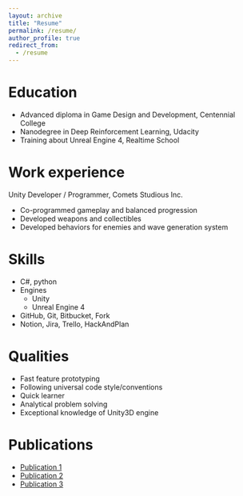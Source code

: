 ```yaml
---
layout: archive
title: "Resume"
permalink: /resume/
author_profile: true
redirect_from:
  - /resume
---
```


Education
======
* Advanced diploma in Game Design and Development, Centennial College
* Nanodegree in Deep Reinforcement Learning, Udacity
* Training about Unreal Engine 4, Realtime School

Work experience
======
Unity Developer / Programmer, Comets Studious Inc.
  * Co-programmed gameplay and balanced progression
  * Developed weapons and collectibles
  * Developed behaviors for enemies and wave generation system
  
Skills
======
* C#, python
* Engines
  * Unity 
  * Unreal Engine 4
* GitHub, Git, Bitbucket, Fork
* Notion, Jira, Trello, HackAndPlan

Qualities
======
* Fast feature prototyping
* Following universal code
style/conventions
* Quick learner
* Analytical problem solving
* Exceptional knowledge of
Unity3D engine

Publications
======
* [Publication 1](https://github.com/academicpages/academicpages.github.io/commits/master)
* [Publication 2](https://github.com/academicpages/academicpages.github.io/commits/master)
* [Publication 3](https://github.com/academicpages/academicpages.github.io/commits/master)